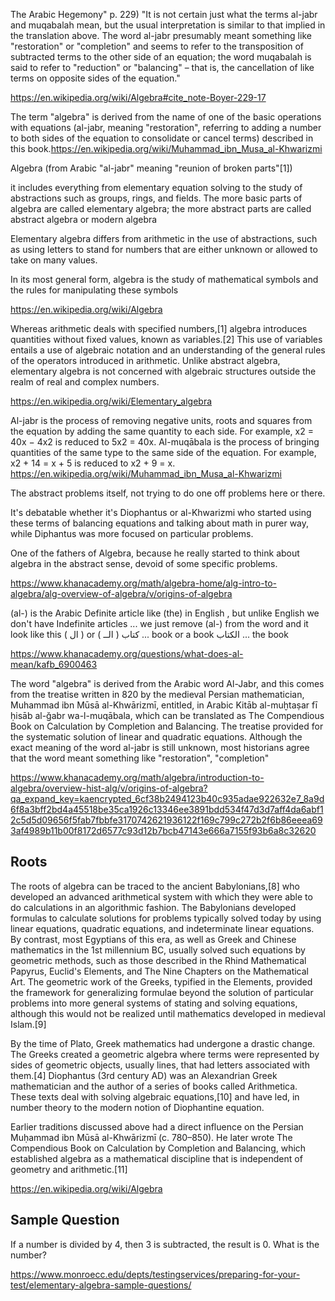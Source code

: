 The Arabic Hegemony" p. 229) "It is not certain just what the terms al-jabr and muqabalah mean, but the usual interpretation is similar to that implied in the translation above. The word al-jabr presumably meant something like "restoration" or "completion" and seems to refer to the transposition of subtracted terms to the other side of an equation; the word muqabalah is said to refer to "reduction" or "balancing" – that is, the cancellation of like terms on opposite sides of the equation."

https://en.wikipedia.org/wiki/Algebra#cite_note-Boyer-229-17


The term "algebra" is derived from the name of one of the basic operations with equations (al-jabr, meaning "restoration", referring to adding a number to both sides of the equation to consolidate or cancel terms) described in this book.https://en.wikipedia.org/wiki/Muhammad_ibn_Musa_al-Khwarizmi

Algebra (from Arabic "al-jabr" meaning "reunion of broken parts"[1])

it includes everything from elementary equation solving to the study of abstractions such as groups, rings, and fields. The more basic parts of algebra are called elementary algebra; the more abstract parts are called abstract algebra or modern algebra

Elementary algebra differs from arithmetic in the use of abstractions, such as using letters to stand for numbers that are either unknown or allowed to take on many values.

In its most general form, algebra is the study of mathematical symbols and the rules for manipulating these symbols

https://en.wikipedia.org/wiki/Algebra

Whereas arithmetic deals with specified numbers,[1] algebra introduces quantities without fixed values, known as variables.[2] This use of variables entails a use of algebraic notation and an understanding of the general rules of the operators introduced in arithmetic. Unlike abstract algebra, elementary algebra is not concerned with algebraic structures outside the realm of real and complex numbers.

https://en.wikipedia.org/wiki/Elementary_algebra

Al-jabr is the process of removing negative units, roots and squares from the equation by adding the same quantity to each side. For example, x2 = 40x − 4x2 is reduced to 5x2 = 40x. Al-muqābala is the process of bringing quantities of the same type to the same side of the equation. For example, x2 + 14 = x + 5 is reduced to x2 + 9 = x.
https://en.wikipedia.org/wiki/Muhammad_ibn_Musa_al-Khwarizmi

The abstract problems itself, not trying to do one off problems here or there.

It's debatable whether it's Diophantus or al-Khwarizmi who started using these terms of balancing equations and talking about math in purer way, while Diphantus was more focused on particular problems.

One of the fathers of Algebra, because he really started to think about algebra in the abstract sense, devoid of some specific problems.

https://www.khanacademy.org/math/algebra-home/alg-intro-to-algebra/alg-overview-of-algebra/v/origins-of-algebra

(al-) is the Arabic Definite article like (the) in English , but unlike English we don't have Indefinite articles ... we just remove (al-) from the word 
and it look like this ( ال ) or ( الــ )
كتاب ... book or a book
الكتاب ... the book

https://www.khanacademy.org/questions/what-does-al-mean/kafb_6900463

The word "algebra" is derived from the Arabic word Al-Jabr, and this comes from the treatise written in 820 by the medieval Persian mathematician, Muhammad ibn Mūsā al-Khwārizmī, entitled, in Arabic Kitāb al-muḫtaṣar fī ḥisāb al-ğabr wa-l-muqābala, which can be translated as The Compendious Book on Calculation by Completion and Balancing. The treatise provided for the systematic solution of linear and quadratic equations. Although the exact meaning of the word al-jabr is still unknown, most historians agree that the word meant something like "restoration", "completion"

https://www.khanacademy.org/math/algebra/introduction-to-algebra/overview-hist-alg/v/origins-of-algebra?qa_expand_key=kaencrypted_6cf38b2494123b40c935adae922632e7_8a9d6f8a3bff2bd4a45518be35ca1926c13346ee3891bdd534f47d3d7aff4da6abf12c5d5d09656f5fab7fbbfe3170742621936122f169c799c272b2f6b86eeea693af4989b11b00f8172d6577c93d12b7bcb47143e666a7155f93b6a8c32620

## Roots

The roots of algebra can be traced to the ancient Babylonians,[8] who developed an advanced arithmetical system with which they were able to do calculations in an algorithmic fashion. The Babylonians developed formulas to calculate solutions for problems typically solved today by using linear equations, quadratic equations, and indeterminate linear equations. By contrast, most Egyptians of this era, as well as Greek and Chinese mathematics in the 1st millennium BC, usually solved such equations by geometric methods, such as those described in the Rhind Mathematical Papyrus, Euclid's Elements, and The Nine Chapters on the Mathematical Art. The geometric work of the Greeks, typified in the Elements, provided the framework for generalizing formulae beyond the solution of particular problems into more general systems of stating and solving equations, although this would not be realized until mathematics developed in medieval Islam.[9]

By the time of Plato, Greek mathematics had undergone a drastic change. The Greeks created a geometric algebra where terms were represented by sides of geometric objects, usually lines, that had letters associated with them.[4] Diophantus (3rd century AD) was an Alexandrian Greek mathematician and the author of a series of books called Arithmetica. These texts deal with solving algebraic equations,[10] and have led, in number theory to the modern notion of Diophantine equation.

Earlier traditions discussed above had a direct influence on the Persian Muḥammad ibn Mūsā al-Khwārizmī (c. 780–850). He later wrote The Compendious Book on Calculation by Completion and Balancing, which established algebra as a mathematical discipline that is independent of geometry and arithmetic.[11]

https://en.wikipedia.org/wiki/Algebra

## Sample Question

If a number is divided by 4, then 3 is subtracted, the result is 0. What is the number?

https://www.monroecc.edu/depts/testingservices/preparing-for-your-test/elementary-algebra-sample-questions/
